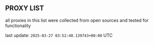 ## PROXY LIST

all proxies in this list were collected from open sources and tested for functionality

last update: `2025-03-27 03:52:40.139743+00:00` UTC